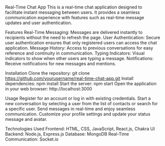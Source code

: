 
Real-Time Chat App
This is a real-time chat application designed to facilitate instant messaging between users. It provides a seamless communication experience with features such as real-time message updates and user authentication.

Features
Real-Time Messaging: Messages are delivered instantly to recipients without the need to refresh the page.
User Authentication: Secure user authentication ensures that only registered users can access the chat application.
Message History: Access to previous conversations for easy reference and continuity in communication.
Typing Indicators: Visual indicators to show when other users are typing a message.
Notifications: Receive notifications for new messages and mentions.

Installation
Clone the repository: git clone https://github.com/yourusername/real-time-chat-app.git
Install dependencies: npm install
Start the server: npm start
Open the application in your web browser: http://localhost:3000

Usage
Register for an account or log in with existing credentials.
Start a new conversation by selecting a user from the list of contacts or search for a specific user.
Send messages in real-time and enjoy seamless communication.
Customize your profile settings and update your status message and avatar.

Technologies Used
Frontend: HTML, CSS, JavaScript, React.js, Chakra UI
Backend: Node.js, Express.js
Database: MongoDB
Real-Time Communication: Socket.io
